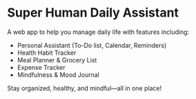 # Super Human Daily Assistant

A web app to help you manage daily life with features including:
- Personal Assistant (To-Do list, Calendar, Reminders)
- Health Habit Tracker
- Meal Planner & Grocery List
- Expense Tracker
- Mindfulness & Mood Journal

Stay organized, healthy, and mindful—all in one place!
